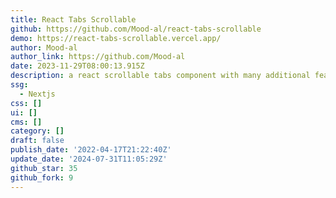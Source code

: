 ```yaml
---
title: React Tabs Scrollable
github: https://github.com/Mood-al/react-tabs-scrollable
demo: https://react-tabs-scrollable.vercel.app/
author: Mood-al
author_link: https://github.com/Mood-al
date: 2023-11-29T08:00:13.915Z
description: a react scrollable tabs component with many additional features
ssg:
  - Nextjs
css: []
ui: []
cms: []
category: []
draft: false
publish_date: '2022-04-17T21:22:40Z'
update_date: '2024-07-31T11:05:29Z'
github_star: 35
github_fork: 9
---
```

